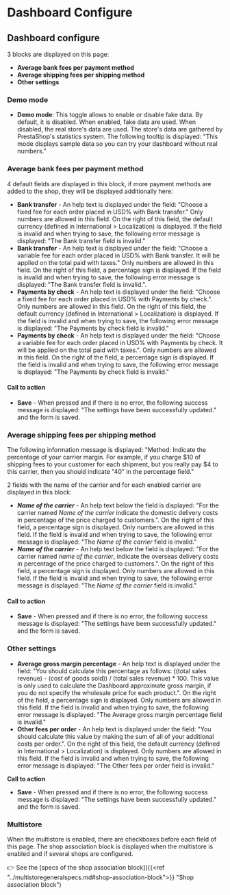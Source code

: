 # Dashboard Configure

## Dashboard configure

3 blocks are displayed on this page:

* **Average bank fees per payment method**
* **Average shipping fees per shipping method**
* **Other settings**

### Demo mode

* **Demo mode**: This toggle allows to enable or disable fake data. By default, it is disabled. When enabled, fake data are used. When disabled, the real store's data are used. The store's data are gathered by PrestaShop's statistics system. The following tooltip is displayed: "This mode displays sample data so you can try your dashboard without real numbers."

### Average bank fees per payment method

4 default fields are displayed in this block, if more payment methods are added to the shop, they will be displayed additionally here:

* **Bank transfer** - An help text is displayed under the field: "Choose a fixed fee for each order placed in USD% with Bank transfer." Only numbers are allowed in this field. On the right of this field, the default currency (defined in International > Localization) is displayed. If the field is invalid and when trying to save, the following error message is displayed: "The Bank transfer field is invalid."
* **Bank transfer** - An help text is displayed under the field: "Choose a variable fee for each order placed in USD% with Bank transfer. It will be applied on the total paid with taxes." Only numbers are allowed in this field. On the right of this field, a percentage sign is displayed. If the field is invalid and when trying to save, the following error message is displayed: "The Bank transfer field is invalid.".
* **Payments by check** - An help text is displayed under the field: "Choose a fixed fee for each order placed in USD% with Payments by check.". Only numbers are allowed in this field. On the right of this field, the default currency (defined in International > Localization) is displayed. If the field is invalid and when trying to save, the following error message is displayed: "The Payments by check field is invalid."
* **Payments by check** - An help text is displayed under the field: "Choose a variable fee for each order placed in USD% with Payments by check. It will be applied on the total paid with taxes.". Only numbers are allowed in this field. On the right of the field, a percentage sign is displayed. If the field is invalid and when trying to save, the following error message is displayed: "The Payments by check field is invalid."

#### Call to action

* **Save** - When pressed and if there is no error, the following success message is displayed: "The settings have been successfully updated." and the form is saved.

### Average shipping fees per shipping method

The following information message is displayed: "Method: Indicate the percentage of your carrier margin. For example, if you charge $10 of shipping fees to your customer for each shipment, but you really pay $4 to this carrier, then you should indicate "40" in the percentage field."

2 fields with the name of the carrier and for each enabled carrier are displayed in this block:

* _**Name of the carrier**_ - An help text below the field is displayed: "For the carrier named _Name of the carrier_ indicate the domestic delivery costs in percentage of the price charged to customers.". On the right of this field, a percentage sign is displayed. Only numbers are allowed in this field. If the field is invalid and when trying to save, the following error message is displayed: "The _Name of the carrier_ field is invalid."
* _**Name of the carrier**_ - An help text below the field is displayed: "For the carrier named _name of the carrier_, indicate the overseas delivery costs in percentage of the price charged to customers.". On the right of this field, a percentage sign is displayed. Only numbers are allowed in this field. If the field is invalid and when trying to save, the following error message is displayed: "The _Name of the carrier_ field is invalid."

#### Call to action

* **Save** - When pressed and if there is no error, the following success message is displayed: "The settings have been successfully updated." and the form is saved.

### Other settings

* **Average gross margin percentage** - An help text is displayed under the field: "You should calculate this percentage as follows: ((total sales revenue) - (cost of goods sold)) / (total sales revenue) \* 100. This value is only used to calculate the Dashboard approximate gross margin, if you do not specify the wholesale price for each product.". On the right of the field, a percentage sign is displayed. Only numbers are allowed in this field. If the field is invalid and when trying to save, the following error message is displayed: "The Average gross margin percentage field is invalid."
* **Other fees per order** - An help text is displayed under the field: "You should calculate this value by making the sum of all of your additional costs per order.". On the right of this field, the default currency (defined in International > Localization) is displayed. Only numbers are allowed in this field. If the field is invalid and when trying to save, the following error message is displayed: "The Other fees per order field is invalid."

**Call to action**

* **Save** - When pressed and if there is no error, the following success message is displayed: "The settings have been successfully updated." and the form is saved.

### Multistore

When the multistore is enabled, there are checkboxes before each field of this page. The shop association block is displayed when the multistore is enabled and if several shops are configured.

👉 See the \[specs of the shop association block]\(\{{\<ref "../multistoregeneralspecs.md#shop-association-block">\}} "Shop association block")
